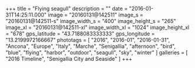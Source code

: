 +++
title = "Flying seagull"
description = ""
date = "2016-01-31T14:25:11.000"
image = "20160131@142511"
image_s = "20160131@142511-s"
image_width_s = "400"
image_height_s = "265"
image_xl = "20160131@142511-xl"
image_width_xl = "1024"
image_height_xl = "678"
gps_latitude = "43.7188083333333"
gps_longitude = "13.2199972166667"
phototags = [ "2016", "2016-01", "2016-01-31", "Ancona", "Europe", "Italy", "Marche", "Senigallia", "afternoon", "bird", "blue", "flying", "harbor", "outdoor", "seagull", "sky", "winter" ]
galleries = [ "2016 Timeline", "Senigallia City and Seaside" ]
+++
